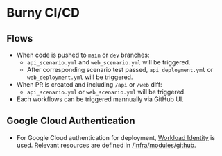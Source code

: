 # Burny CI/CD

## Flows

- When code is pushed to `main` or `dev` branches:
  - `api_scenario.yml` and `web_scenario.yml` will be triggered.
  - After corresponding scenario test passed, `api_deployment.yml` or `web_deployment.yml` will be triggered.
- When PR is created and including `/api` or `/web` diff:
  - `api_scenario.yml` or `web_scenario.yml` will be triggered.
- Each workflows can be triggered mannually via GitHub UI.

## Google Cloud Authentication

- For Google Cloud authentication for deployment, [Workload Identity](https://cloud.google.com/blog/ja/products/devops-sre/infrastructure-as-code-with-terraform-and-identity-federation) is used. Relevant resources are defined in [/infra/modules/github](/infra/modules/github/).
